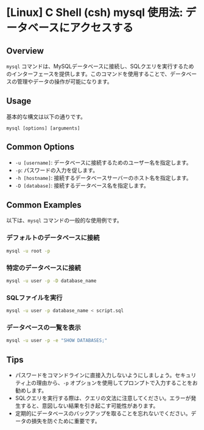 # [Linux] C Shell (csh) mysql 使用法: データベースにアクセスする

## Overview
`mysql` コマンドは、MySQLデータベースに接続し、SQLクエリを実行するためのインターフェースを提供します。このコマンドを使用することで、データベースの管理やデータの操作が可能になります。

## Usage
基本的な構文は以下の通りです。

```
mysql [options] [arguments]
```

## Common Options
- `-u [username]`: データベースに接続するためのユーザー名を指定します。
- `-p`: パスワードの入力を促します。
- `-h [hostname]`: 接続するデータベースサーバーのホスト名を指定します。
- `-D [database]`: 接続するデータベース名を指定します。

## Common Examples
以下は、`mysql` コマンドの一般的な使用例です。

### デフォルトのデータベースに接続
```bash
mysql -u root -p
```

### 特定のデータベースに接続
```bash
mysql -u user -p -D database_name
```

### SQLファイルを実行
```bash
mysql -u user -p database_name < script.sql
```

### データベースの一覧を表示
```bash
mysql -u user -p -e "SHOW DATABASES;"
```

## Tips
- パスワードをコマンドラインに直接入力しないようにしましょう。セキュリティ上の理由から、`-p` オプションを使用してプロンプトで入力することをお勧めします。
- SQLクエリを実行する際は、クエリの文法に注意してください。エラーが発生すると、意図しない結果を引き起こす可能性があります。
- 定期的にデータベースのバックアップを取ることを忘れないでください。データの損失を防ぐために重要です。